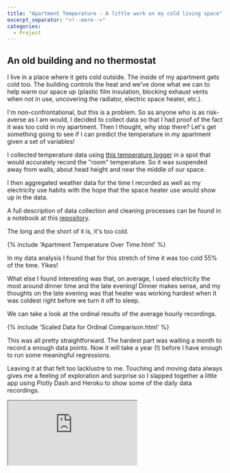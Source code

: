 ```yaml
---
title: "Apartment Temperature - A little work on my cold living space"
excerpt_separator: "<!--more-->"
categories: 
  - Project
---
```




## An old building and no thermostat

I live in a place where it gets cold outside. The inside of my apartment gets cold too. The building controls the heat and we've done what we can to help warm our space up (plastic film insulation, blocking exhaust vents when not in use, uncovering the radiator, electric space heater, etc.). 

I'm non-confrontational, but this is a problem. So as anyone who is as risk-averse as I am would,  I decided to collect data so that I had proof of the fact it was too cold in my apartment. Then I thought, why stop there? Let's get something going to see if I can predict the temperature in my apartment given a set of variables!

I collected temperature data using [this temperature logger](https://www.elitechustore.com/products/elitech-rc-5-pdf-usb-temperature-data-logger-32000-points-reusable?_pos=4&_sid=472efe853&_ss=r) in a spot that would accurately record the "room" temperature. So it was suspended away from walls, about head height and near the middle of our space. 

I then aggregated weather data for the time I recorded as well as my electricity use habits with the hope that the space heater use would show up in the data. 

A full description of data collection and cleaning processes can be found in a notebook at this [repository](https://github.com/Ferrallv/ApartmentTemperature). 

The long and the short of it is, it's too cold.

{% include 'Apartment Temperature Over Time.html' %}

In my data analysis I found that for this stretch of time it was too cold 55% of the time. Yikes! 

What else I found interesting was that, on average, I used electricity the most around dinner time and the late evening! Dinner makes sense, and my thoughts on the late evening was that heater was working hardest when it was coldest right before we turn it off to sleep.

We can take a look at the ordinal results of the average hourly recordings.

{% include 'Scaled Data for Ordinal Comparison.html' %}

This was all pretty straightforward. The hardest part was waiting a month to record a enough data points. Now it will take a year (!) before I have enough to run some meaningful regressions.

Leaving it at that felt too lacklustre to me. Touching and moving data always gives me a feeling of exploration and surprise so I slapped together a little app using Plotly Dash and Heroku to show some of the daily data recordings. 

<iframe src='https://apartment-dash-app.herokuapp.com/'></iframe>
